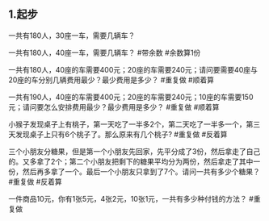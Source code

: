 
## 1.起步

一共有180人，30座一车，需要几辆车？



一共有180人，40座一车，需要几辆车？  #带余数  #余数算1份



一共有180人，40座的车需要400元；20座的车需要240元；请问要需要40座与20座的车分别几辆费用最少？最少费用是多少？ #重复做 #顺着算



一共有190人，40座的车需要400元；20座的车需要240元；10座的车需要150元；请问要怎么安排费用最少？最少费用是多少？  #重复做 #顺着算 


小猴子发现桌子上有桃子，第一天吃了一半多2个，第二天吃了一半多一个，第三天发现桌子上只有6个桃子了。那么原来有几个桃子?  #重复做  #反着算


三个小朋友分糖果，但是第一个小朋友先回家，先平分成了3份，然后拿走了自己的。又多拿了2个；第二个小朋友把剩下的糖果平均分为两份，然后拿走了其中一份，然后再多拿了一个。最后一个小朋友只拿到了7个。请问一共有多少个糖果？ #重复做  #反着算 



一件商品10元，你有1张5元，4张2元，10张1元，一共有多少种付钱的方法？ #重复做 






